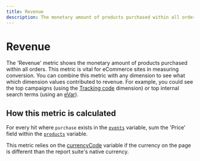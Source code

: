 ```yaml
---
title: Revenue
description: The monetary amount of products purchased within all orders.
---
```


# Revenue

The 'Revenue' metric shows the monetary amount of products purchased within all orders. This metric is vital for eCommerce sites in measuring conversion. You can combine this metric with any dimension to see what which dimension values contributed to revenue. For example, you could see the top campaigns (using the [Tracking code](../dimensions/tracking-code.md) dimension) or top internal search terms (using an [eVar](../dimensions/evar.md)).

## How this metric is calculated

For every hit where `purchase` exists in the [`events`](/help/implement/vars/page-vars/events/events-overview.md) variable, sum the 'Price' field within the [`products`](/help/implement/vars/page-vars/products.md) variable.

This metric relies on the [currencyCode](/help/implement/vars/config-vars/currencycode.md) variable if the currency on the page is different than the report suite's native currency.

